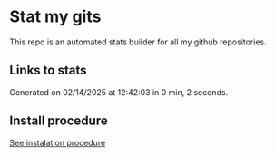 # Stat my gits

This repo is an automated stats builder for all my github repositories.

## Links to stats


Generated on 02/14/2025 at 12:42:03 in 0 min, 2 seconds.

## Install procedure

[See instalation procedure](./src/install.md)
